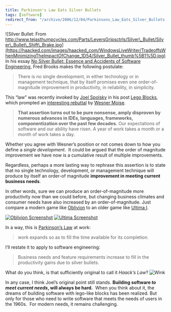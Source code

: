 ```yaml
---
title: Parkinson's Law Eats Silver Bullets
tags: [software]
redirect_from: "/archive/2006/12/04/Parkinsons_Law_Eats_Silver_Bullets.aspx/"
---
```


![Silver Bullet: From
http://www.tejasthumpcycles.com/Parts/LeversGripsctrls/Silver\_Bullet/Silver\_Bullet\_Shift\_Brake.jpg](https://haacked.com/images/haacked_com/WindowsLiveWriter/TradeoffsWhenMinimizingTheImpactOfChange_1D54/Silver_Bullet_thumb%5B1%5D.jpg)
In his essay [No Silver Bullet: Essence and Accidents of Software
Engineering](http://www-inst.eecs.berkeley.edu/~maratb/readings/NoSilverBullet.html "No Silver Bullet"),
Fred Brooks makes the following postulate:

> There is no single development, in either technology or in management
> technique, that by itself promises even one order-of-magnitude
> improvement in productivity, in reliability, in simplicity.

This “law” was recently invoked by [Joel
Spolsky](http://www.joelonsoftware.com/ "Joel Spolsky") in his post
[Lego
Blocks](http://www.joelonsoftware.com/items/2006/12/05.html "Lego Blocks"),
which prompted an [interesting
rebuttal](http://wesnerm.blogs.com/net_undocumented/2006/12/lego_programmin.html "Lego Blocks")
by [Wesner Moise](http://wesnerm.blogs.com/ "Wesner Moise's Blog").

> **That assertion turns out to be pure nonsense, amply disproven by
> numerous advances in IDEs, languages, frameworks,
> componentization over the past few decades.** Our expectations of
> software and our ability have risen. A year of work takes a month or a
> month of work takes a day.

Whether you agree with Wesner’s position or not comes down to how you
define a *single development*.  It could be argued that the order of
magnitude improvement we have now is a cumulative result of multiple
improvements.

Regardless, perhaps a more lasting way to rephrase this assertion is to
state that no single technology, development, or management technique
will produce by itself an order-of magnitude **improvement in meeting
current business needs**.

In other words, sure we can produce an order-of-magnitude more
productivity now than we could before, but changing business climates
and consumer needs have also increased by an order-of-magnitude. Just
compare a modern game like
[Oblivion](http://www.elderscrolls.com/games/oblivion_overview.htm "Oblivion")
to an older game like [Ultima
I](http://www.uo.com/archive/ultima1/ "Ultima I").

[![Oblivion
Screenshot](https://haacked.com/images/haacked_com/WindowsLiveWriter/ParkinsonsLawEatsSilverBullets_C3B8/Oblivion762892_thumb.jpg)](https://haacked.com/images/haacked_com/WindowsLiveWriter/ParkinsonsLawEatsSilverBullets_C3B8/Oblivion7628922.jpg)
[![Ultima
Screenshot](https://haacked.com/images/haacked_com/WindowsLiveWriter/ParkinsonsLawEatsSilverBullets_C3B8/Ultima1_thumb1.gif)](https://haacked.com/images/haacked_com/WindowsLiveWriter/ParkinsonsLawEatsSilverBullets_C3B8/Ultima13.gif)

In a way, this is [Parkinson’s
Law](http://en.wikipedia.org/wiki/Parkinson’s_law "Parkinson’s Law on Wikipedia")
at work:

> work expands so as to fill the time available for its completion.

I’ll restate it to apply to software engineering:

> Business needs and feature requirements increase to fill in the
> productivity gains due to silver bullets.

What do you think, is that sufficiently original to call it *Haack’s
Law*? ![Wink](https://haacked.com/Images/emotions/smiley-wink.gif)

In any case, I think Joel’s original point still stands. **Building
software *to meet current needs*, will always be hard.**  When you think
about it, the dreams of building software with lego-like blocks has been
realized. But only for those who need to write software that meets the
needs of users in the 1960s.  For modern needs, it remains challenging.

